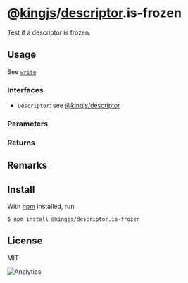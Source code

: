# @[kingjs](https://www.npmjs.com/package/kingjs)/[descriptor](https://www.npmjs.com/package/@kingjs/descriptor).is-frozen
Test if a descriptor is frozen.
## Usage
See [`write`][write].
### Interfaces
- `Descriptor`: see [@kingjs/descriptor][descriptor]
### Parameters
### Returns
## Remarks
## Install
With [npm](https://npmjs.org/) installed, run
```
$ npm install @kingjs/descriptor.is-frozen
```
## License
MIT

![Analytics](https://analytics.kingjs.net/descriptor/is-frozen)

  [descriptor]: https://www.npmjs.com/package/@kingjs/descriptor
  [write]: https://www.npmjs.com/package/@kingjs/descriptor.write
